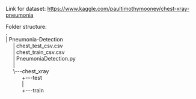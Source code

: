 Link for dataset: https://www.kaggle.com/paultimothymooney/chest-xray-pneumonia  
  
Folder structure:  
.  
|   Pneumonia-Detection  
&nbsp;&nbsp;&nbsp;&nbsp; | chest_test_csv.csv  
&nbsp;&nbsp;&nbsp;&nbsp; | chest_train_csv.csv  
&nbsp;&nbsp;&nbsp;&nbsp; | PneumoniaDetection.py  
&nbsp;&nbsp;&nbsp;&nbsp; |  
&nbsp;&nbsp;&nbsp;&nbsp; \\---chest_xray  
&nbsp;&nbsp;&nbsp;&nbsp;&nbsp;&nbsp;&nbsp;&nbsp;&nbsp;&nbsp; +---test  
&nbsp;&nbsp;&nbsp;&nbsp;&nbsp;&nbsp;&nbsp;&nbsp;&nbsp;&nbsp; |  
&nbsp;&nbsp;&nbsp;&nbsp;&nbsp;&nbsp;&nbsp;&nbsp;&nbsp;&nbsp; +---train  
